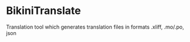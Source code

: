 BikiniTranslate
===========

Translation tool which generates translation files in formats .xliff, .mo/.po, json
